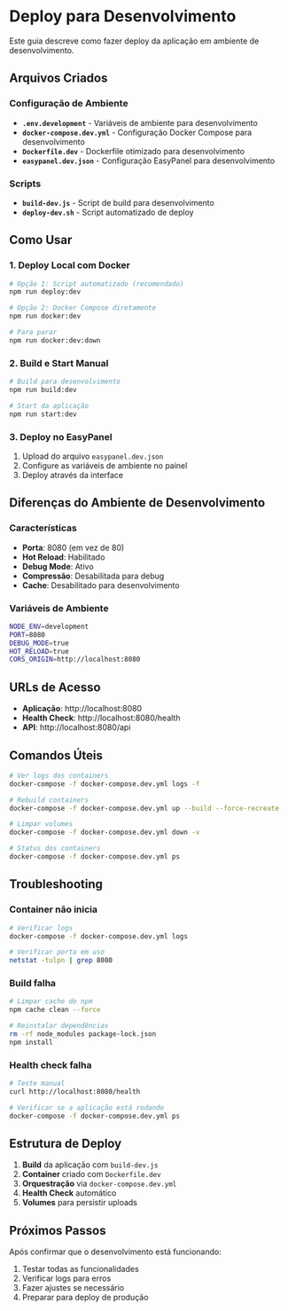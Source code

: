 # Deploy para Desenvolvimento

Este guia descreve como fazer deploy da aplicação em ambiente de desenvolvimento.

## Arquivos Criados

### Configuração de Ambiente
- **`.env.development`** - Variáveis de ambiente para desenvolvimento
- **`docker-compose.dev.yml`** - Configuração Docker Compose para desenvolvimento
- **`Dockerfile.dev`** - Dockerfile otimizado para desenvolvimento
- **`easypanel.dev.json`** - Configuração EasyPanel para desenvolvimento

### Scripts
- **`build-dev.js`** - Script de build para desenvolvimento
- **`deploy-dev.sh`** - Script automatizado de deploy

## Como Usar

### 1. Deploy Local com Docker

```bash
# Opção 1: Script automatizado (recomendado)
npm run deploy:dev

# Opção 2: Docker Compose diretamente
npm run docker:dev

# Para parar
npm run docker:dev:down
```

### 2. Build e Start Manual

```bash
# Build para desenvolvimento
npm run build:dev

# Start da aplicação
npm run start:dev
```

### 3. Deploy no EasyPanel

1. Upload do arquivo `easypanel.dev.json`
2. Configure as variáveis de ambiente no painel
3. Deploy através da interface

## Diferenças do Ambiente de Desenvolvimento

### Características
- **Porta**: 8080 (em vez de 80)
- **Hot Reload**: Habilitado
- **Debug Mode**: Ativo
- **Compressão**: Desabilitada para debug
- **Cache**: Desabilitado para desenvolvimento

### Variáveis de Ambiente
```bash
NODE_ENV=development
PORT=8080
DEBUG_MODE=true
HOT_RELOAD=true
CORS_ORIGIN=http://localhost:8080
```

## URLs de Acesso

- **Aplicação**: http://localhost:8080
- **Health Check**: http://localhost:8080/health
- **API**: http://localhost:8080/api

## Comandos Úteis

```bash
# Ver logs dos containers
docker-compose -f docker-compose.dev.yml logs -f

# Rebuild containers
docker-compose -f docker-compose.dev.yml up --build --force-recreate

# Limpar volumes
docker-compose -f docker-compose.dev.yml down -v

# Status dos containers
docker-compose -f docker-compose.dev.yml ps
```

## Troubleshooting

### Container não inicia
```bash
# Verificar logs
docker-compose -f docker-compose.dev.yml logs

# Verificar porta em uso
netstat -tulpn | grep 8080
```

### Build falha
```bash
# Limpar cache do npm
npm cache clean --force

# Reinstalar dependências
rm -rf node_modules package-lock.json
npm install
```

### Health check falha
```bash
# Teste manual
curl http://localhost:8080/health

# Verificar se a aplicação está rodando
docker-compose -f docker-compose.dev.yml ps
```

## Estrutura de Deploy

1. **Build** da aplicação com `build-dev.js`
2. **Container** criado com `Dockerfile.dev`
3. **Orquestração** via `docker-compose.dev.yml`
4. **Health Check** automático
5. **Volumes** para persistir uploads

## Próximos Passos

Após confirmar que o desenvolvimento está funcionando:
1. Testar todas as funcionalidades
2. Verificar logs para erros
3. Fazer ajustes se necessário
4. Preparar para deploy de produção
